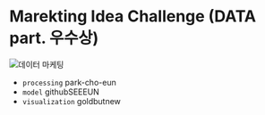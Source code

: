 # Marekting Idea Challenge (DATA part. 우수상)

![데이터 마케팅](https://github.com/user-attachments/assets/e6177563-711d-4ee2-9b96-f4b3b4c5433d)


* `processing` park-cho-eun
* `model` githubSEEEUN
* `visualization` goldbutnew 
